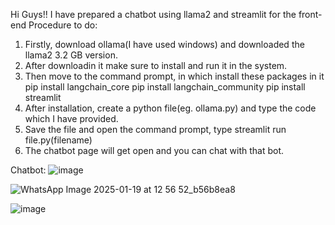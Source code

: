 Hi Guys!! I have prepared a chatbot using llama2 and streamlit for the front-end
Procedure to do:
1) Firstly, download ollama(I have used windows) and downloaded the llama2 3.2 GB version.
2) After downloadin it make sure to install and run it in the system.
3) Then move to the command prompt, in which install these packages in it
   pip install langchain_core
   pip install langchain_community
   pip install streamlit
4) After installation, create a python file(eg. ollama.py) and type the code which I have provided.
5) Save the file and open the command prompt, type streamlit run file.py(filename)
6) The chatbot page will get open and you can chat with that bot.


 Chatbot:
 ![image](https://github.com/user-attachments/assets/38b866a7-15e3-40fb-b6d1-1ae86dba07e0)

![WhatsApp Image 2025-01-19 at 12 56 52_b56b8ea8](https://github.com/user-attachments/assets/b7f04117-7a69-4335-8317-d6675c1f1b81)

![image](https://github.com/user-attachments/assets/55381bc6-8d96-452c-9653-5b530a723305)
